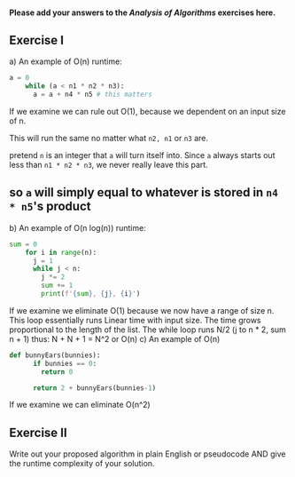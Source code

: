 #### Please add your answers to the ***Analysis of  Algorithms*** exercises here.

## Exercise I
a)
An example of O(n) runtime:
```python
a = 0
    while (a < n1 * n2 * n3):
      a = a + n4 * n5 # this matters
````
If we examine we can rule out O(1), because we dependent on
 an input size of n. 
 
This will run the same no matter what `n2, n1` or `n3` are.

pretend `n` is an integer that `a` will turn itself into.
Since `a` always starts out less than `n1 * n2 * n3`, 
we never really leave this part. 

so `a` will simply equal to whatever is stored in `n4 * n5`'s product
---------------------------------------------------------------------
b)
An example of O(n log(n)) runtime:
```python
sum = 0
    for i in range(n):
      j = 1
      while j < n:
        j *= 2
        sum += 1
        print(f'{sum}, {j}, {i}')
``` 
If we examine we eliminate O(1) because we now have a
range of size n. This loop essentially runs Linear time with input
size. The time grows proportional to the length of the list. 
The while loop runs N/2 (j to n * 2, sum n + 1) thus: N + N + 1 = N^2 or O(n)
c)
An example of O(n)
```python
def bunnyEars(bunnies):
      if bunnies == 0:
        return 0

      return 2 + bunnyEars(bunnies-1)
```
If we examine we can eliminate O(n^2) 
## Exercise II

Write out your proposed algorithm in plain English or 
pseudocode AND give the runtime complexity of your solution.
